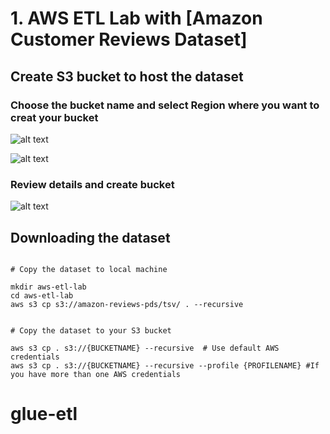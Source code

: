 # 1. AWS ETL Lab with [Amazon Customer Reviews Dataset]

## Create S3 bucket to host the dataset

### Choose the bucket name  and select Region where you want to creat your bucket
![alt text](https://github.com/Ramthulasi/freelancer-amazon-reviews-dataset-etl-lab/blob/main/screenshots/s3bucketcreation/s3bucket1.png?raw=true)

![alt text](https://github.com/Ramthulasi/freelancer-amazon-reviews-dataset-etl-lab/blob/main/screenshots/s3bucketcreation/s3bucket.png?raw=true)


### Review details and create bucket
![alt text](https://github.com/Ramthulasi/freelancer-amazon-reviews-dataset-etl-lab/blob/main/screenshots/s3bucketcreation/s3bucket2.png?raw=true)


## Downloading the dataset
```

# Copy the dataset to local machine

mkdir aws-etl-lab
cd aws-etl-lab
aws s3 cp s3://amazon-reviews-pds/tsv/ . --recursive


# Copy the dataset to your S3 bucket

aws s3 cp . s3://{BUCKETNAME} --recursive  # Use default AWS credentials
aws s3 cp . s3://{BUCKETNAME} --recursive --profile {PROFILENAME} #If you have more than one AWS credentials

```

# glue-etl
